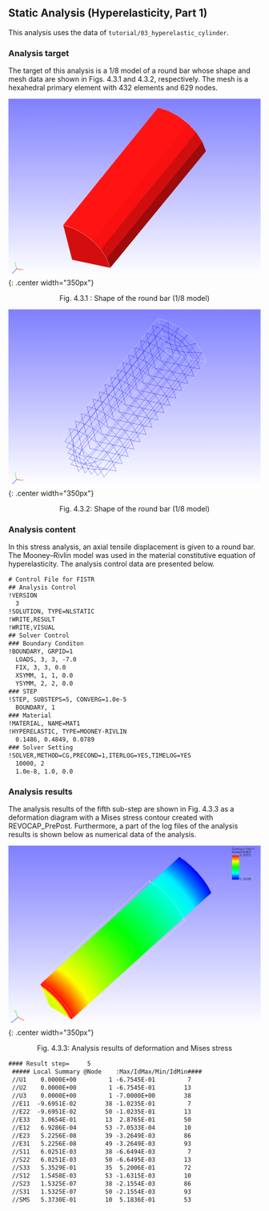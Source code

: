 ## Static Analysis (Hyperelasticity, Part 1)

This analysis uses the data of `tutorial/03_hyperelastic_cylinder`.

### Analysis target

The target of this analysis is a 1/8 model of a round bar whose shape and mesh data are shown in Figs. 4.3.1 and 4.3.2, respectively. The mesh is a hexahedral primary element with 432 elements and 629 nodes.

![Shape of the round bar (1/8 model)](./media/tutorial03_01.png){: .center width="350px"}
<div style="text-align: center;">
Fig. 4.3.1 : Shape of the round bar (1/8 model)
</div>

![Shape of the round bar (1/8 model)](./media/tutorial03_02.png){: .center width="350px"}
<div style="text-align: center;">
Fig. 4.3.2: Shape of the round bar (1/8 model)
</div>

### Analysis content

In this stress analysis, an axial tensile displacement is given to a round bar. The Mooney–Rivlin model was used in the material constitutive equation of hyperelasticity. The analysis control data are presented below.

```
# Control File for FISTR
## Analysis Control
!VERSION
  3
!SOLUTION, TYPE=NLSTATIC
!WRITE,RESULT
!WRITE,VISUAL
## Solver Control
### Boundary Conditon
!BOUNDARY, GRPID=1
  LOADS, 3, 3, -7.0
  FIX, 3, 3, 0.0
  XSYMM, 1, 1, 0.0
  YSYMM, 2, 2, 0.0
### STEP
!STEP, SUBSTEPS=5, CONVERG=1.0e-5
  BOUNDARY, 1
### Material
!MATERIAL, NAME=MAT1
!HYPERELASTIC, TYPE=MOONEY-RIVLIN
  0.1486, 0.4849, 0.0789
### Solver Setting
!SOLVER,METHOD=CG,PRECOND=1,ITERLOG=YES,TIMELOG=YES
  10000, 2
  1.0e-8, 1.0, 0.0
```

### Analysis results

The analysis results of the fifth sub-step are shown in Fig. 4.3.3 as a deformation diagram with a Mises stress contour created with REVOCAP_PrePost. Furthermore, a part of the log files of the analysis results is shown below as numerical data of the analysis.

![Analysis results of deformation and Mises stress](./media/tutorial03_03.png){: .center width="350px"}
<div style="text-align: center;">
Fig. 4.3.3: Analysis results of deformation and Mises stress
</div>

```
#### Result step=     5
 ##### Local Summary @Node    :Max/IdMax/Min/IdMin####
 //U1    0.0000E+00         1 -6.7545E-01         7
 //U2    0.0000E+00         1 -6.7545E-01        13
 //U3    0.0000E+00         1 -7.0000E+00        38
 //E11  -9.6951E-02        38 -1.0235E-01         7
 //E22  -9.6951E-02        50 -1.0235E-01        13
 //E33   3.0654E-01        13  2.8765E-01        50
 //E12   6.9286E-04        53 -7.0533E-04        10
 //E23   5.2256E-08        39 -3.2649E-03        86
 //E31   5.2256E-08        49 -3.2649E-03        93
 //S11   6.0251E-03        38 -6.6494E-03         7
 //S22   6.0251E-03        50 -6.6495E-03        13
 //S33   5.3529E-01        35  5.2006E-01        72
 //S12   1.5458E-03        53 -1.6315E-03        10
 //S23   1.5325E-07        38 -2.1554E-03        86
 //S31   1.5325E-07        50 -2.1554E-03        93
 //SMS   5.3730E-01        10  5.1836E-01        53
```


